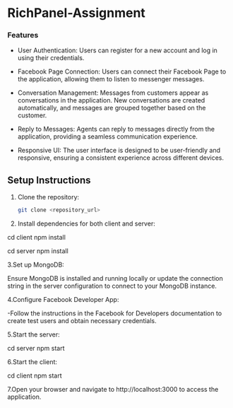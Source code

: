 # RichPanel-Assignment

### Features

- User Authentication: Users can register for a new account and log in using their credentials.

- Facebook Page Connection: Users can connect their Facebook Page to the application, allowing them to listen to messenger messages.

- Conversation Management: Messages from customers appear as conversations in the application. New conversations are created
  automatically, and messages are grouped together based on the customer.

- Reply to Messages: Agents can reply to messages directly from the application, providing a seamless communication experience.

- Responsive UI: The user interface is designed to be user-friendly and responsive, ensuring a consistent experience across different
  devices.

## Setup Instructions

1. Clone the repository:

   ```bash
   git clone <repository_url>

   ```

2. Install dependencies for both client and server:

cd client
npm install

cd server
npm install

3.Set up MongoDB:

Ensure MongoDB is installed and running locally or update the connection string in the server configuration to connect to your MongoDB instance.

4.Configure Facebook Developer App:

-Follow the instructions in the Facebook for Developers documentation to create test users and obtain necessary credentials.

5.Start the server:

cd server
npm start

6.Start the client:

cd client
npm start

7.Open your browser and navigate to http://localhost:3000 to access the application.

